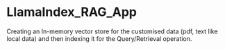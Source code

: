 # LlamaIndex_RAG_App
Creating an In-memory vector store for the customised data (pdf, text like local data) and then indexing it for the Query/Retrieval operation.
